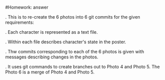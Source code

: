 #Homework: answer

. This is to re-create the 6 photos into 6 git commits for the given requirements:

. Each character is represented as a text file. 

. Within each file describes character's state in the poster.

. Thw commits corresponding to each of the 6 photos is given with messages describing changes in the photos.

. It uses git commands to create branches out to Photo 4 and Photo 5. The Photo 6 is a merge of Photo 4 and Photo 5.

